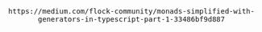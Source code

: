 <p align="center">
    <samp>
        https://medium.com/flock-community/monads-simplified-with-generators-in-typescript-part-1-33486bf9d887
    </samp>
</p>
